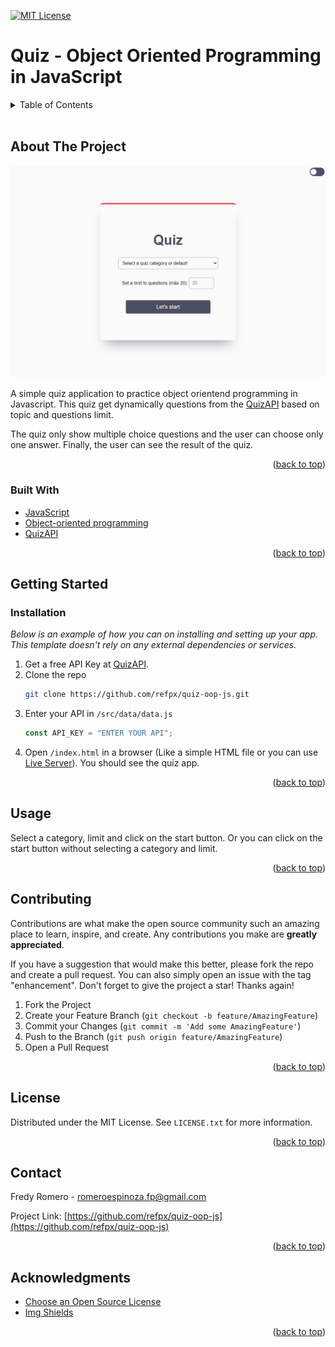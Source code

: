 <div id="top"></div>

[![MIT License][license-shield]][license-url]

# Quiz - Object Oriented Programming in JavaScript

<!-- TABLE OF CONTENTS -->
<details>
  <summary>Table of Contents</summary>
  <ol>
    <li>
      <a href="#about-the-project">About The Project</a>
      <ul>
        <li><a href="#built-with">Built With</a></li>
      </ul>
    </li>
    <li>
      <a href="#getting-started">Getting Started</a>
      <ul>
        <li><a href="#installation">Installation</a></li>
      </ul>
    </li>
    <li><a href="#usage">Usage</a></li>
    <li><a href="#contributing">Contributing</a></li>
    <li><a href="#license">License</a></li>
    <li><a href="#contact">Contact</a></li>
    <li><a href="#acknowledgments">Acknowledgments</a></li>
  </ol>
</details>
<br />

<!-- ABOUT THE PROJECT -->

## About The Project

[![Quiz app][project-screenshot]](https://example.com)

A simple quiz application to practice object orientend programming in Javascript. This quiz get dynamically questions from the [QuizAPI](https://quizapi.io/docs/1.0/overview) based on topic and questions limit.

The quiz only show multiple choice questions and the user can choose only one answer. Finally, the user can see the result of the quiz.

<p align="right">(<a href="#top">back to top</a>)</p>

### Built With

- [JavaScript](https://www.javascript.com/)
- [Object-oriented programming](https://developer.mozilla.org/en-US/docs/Learn/JavaScript/Objects/Object-oriented_programming)
- [QuizAPI](https://quizapi.io/docs/1.0/overview)

<p align="right">(<a href="#top">back to top</a>)</p>

<!-- GETTING STARTED -->

## Getting Started

### Installation

_Below is an example of how you can on installing and setting up your app. This template doesn't rely on any external dependencies or services._

1. Get a free API Key at [QuizAPI](https://quizapi.io/docs/1.0/overview).
2. Clone the repo
   ```sh
   git clone https://github.com/refpx/quiz-oop-js.git
   ```
3. Enter your API in `/src/data/data.js`
   ```js
   const API_KEY = "ENTER YOUR API";
   ```
4. Open `/index.html` in a browser (Like a simple HTML file or you can use [Live Server](https://marketplace.visualstudio.com/items?itemName=ritwickdey.LiveServer)). You should see the quiz app.

<p align="right">(<a href="#top">back to top</a>)</p>

<!-- USAGE EXAMPLES -->

## Usage

Select a category, limit and click on the start button. Or you can click on the start button without selecting a category and limit.

<p align="right">(<a href="#top">back to top</a>)</p>

<!-- CONTRIBUTING -->

## Contributing

Contributions are what make the open source community such an amazing place to learn, inspire, and create. Any contributions you make are **greatly appreciated**.

If you have a suggestion that would make this better, please fork the repo and create a pull request. You can also simply open an issue with the tag "enhancement".
Don't forget to give the project a star! Thanks again!

1. Fork the Project
2. Create your Feature Branch (`git checkout -b feature/AmazingFeature`)
3. Commit your Changes (`git commit -m 'Add some AmazingFeature'`)
4. Push to the Branch (`git push origin feature/AmazingFeature`)
5. Open a Pull Request

<p align="right">(<a href="#top">back to top</a>)</p>

<!-- LICENSE -->

## License

Distributed under the MIT License. See `LICENSE.txt` for more information.

<p align="right">(<a href="#top">back to top</a>)</p>

<!-- CONTACT -->

## Contact

Fredy Romero - romeroespinoza.fp@gmail.com

Project Link: [https://github.com/refpx/quiz-oop-js](https://github.com/refpx/quiz-oop-js)

<p align="right">(<a href="#top">back to top</a>)</p>

<!-- ACKNOWLEDGMENTS -->

## Acknowledgments

- [Choose an Open Source License](https://choosealicense.com)
- [Img Shields](https://shields.io)

<p align="right">(<a href="#top">back to top</a>)</p>

<!-- MARKDOWN LINKS & IMAGES -->
<!-- https://www.markdownguide.org/basic-syntax/#reference-style-links -->

[license-shield]: https://img.shields.io/badge/License-MIT-green.svg?style=flat-square
[license-url]: https://github.com/othneildrew/Best-README-Template/blob/master/LICENSE.txt
[project-screenshot]: /screenshot.png
